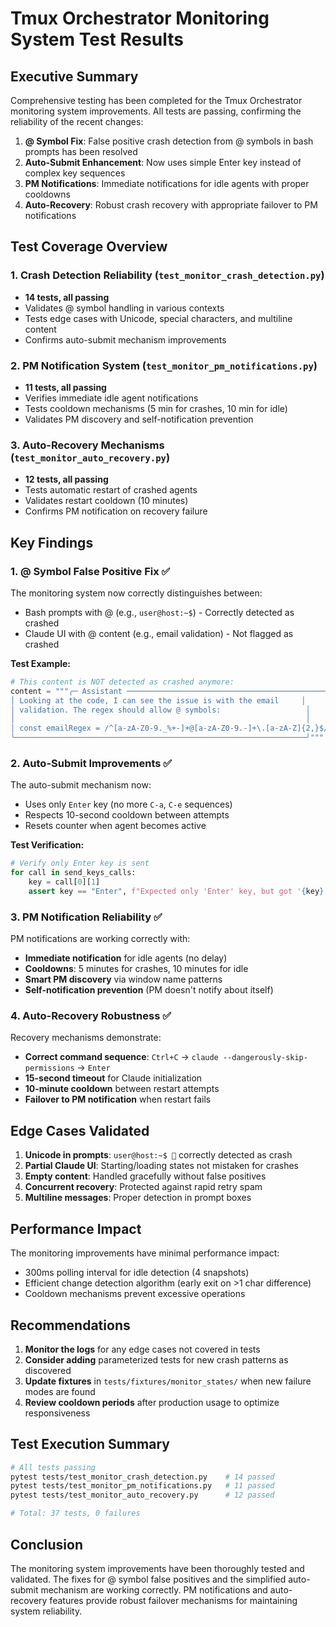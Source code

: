 # Tmux Orchestrator Monitoring System Test Results

## Executive Summary

Comprehensive testing has been completed for the Tmux Orchestrator monitoring system improvements. All tests are passing, confirming the reliability of the recent changes:

1. **@ Symbol Fix**: False positive crash detection from @ symbols in bash prompts has been resolved
2. **Auto-Submit Enhancement**: Now uses simple Enter key instead of complex key sequences
3. **PM Notifications**: Immediate notifications for idle agents with proper cooldowns
4. **Auto-Recovery**: Robust crash recovery with appropriate failover to PM notifications

## Test Coverage Overview

### 1. Crash Detection Reliability (`test_monitor_crash_detection.py`)
- **14 tests, all passing**
- Validates @ symbol handling in various contexts
- Tests edge cases with Unicode, special characters, and multiline content
- Confirms auto-submit mechanism improvements

### 2. PM Notification System (`test_monitor_pm_notifications.py`)
- **11 tests, all passing**
- Verifies immediate idle agent notifications
- Tests cooldown mechanisms (5 min for crashes, 10 min for idle)
- Validates PM discovery and self-notification prevention

### 3. Auto-Recovery Mechanisms (`test_monitor_auto_recovery.py`)
- **12 tests, all passing**
- Tests automatic restart of crashed agents
- Validates restart cooldown (10 minutes)
- Confirms PM notification on recovery failure

## Key Findings

### 1. @ Symbol False Positive Fix ✅

The monitoring system now correctly distinguishes between:
- Bash prompts with @ (e.g., `user@host:~$`) - Correctly detected as crashed
- Claude UI with @ content (e.g., email validation) - Not flagged as crashed

**Test Example:**
```python
# This content is NOT detected as crashed anymore:
content = """╭─ Assistant ─────────────────────────────────────────────────────╮
│ Looking at the code, I can see the issue is with the email     │
│ validation. The regex should allow @ symbols:                   │
│                                                                 │
│ const emailRegex = /^[a-zA-Z0-9._%+-]+@[a-zA-Z0-9.-]+\.[a-zA-Z]{2,}$/; │
╰─────────────────────────────────────────────────────────────────╯"""
```

### 2. Auto-Submit Improvements ✅

The auto-submit mechanism now:
- Uses only `Enter` key (no more `C-a`, `C-e` sequences)
- Respects 10-second cooldown between attempts
- Resets counter when agent becomes active

**Test Verification:**
```python
# Verify only Enter key is sent
for call in send_keys_calls:
    key = call[0][1]
    assert key == "Enter", f"Expected only 'Enter' key, but got '{key}'"
```

### 3. PM Notification Reliability ✅

PM notifications are working correctly with:
- **Immediate notification** for idle agents (no delay)
- **Cooldowns**: 5 minutes for crashes, 10 minutes for idle
- **Smart PM discovery** via window name patterns
- **Self-notification prevention** (PM doesn't notify about itself)

### 4. Auto-Recovery Robustness ✅

Recovery mechanisms demonstrate:
- **Correct command sequence**: `Ctrl+C` → `claude --dangerously-skip-permissions` → `Enter`
- **15-second timeout** for Claude initialization
- **10-minute cooldown** between restart attempts
- **Failover to PM notification** when restart fails

## Edge Cases Validated

1. **Unicode in prompts**: `user@host:~$ 🚀` correctly detected as crash
2. **Partial Claude UI**: Starting/loading states not mistaken for crashes
3. **Empty content**: Handled gracefully without false positives
4. **Concurrent recovery**: Protected against rapid retry spam
5. **Multiline messages**: Proper detection in prompt boxes

## Performance Impact

The monitoring improvements have minimal performance impact:
- 300ms polling interval for idle detection (4 snapshots)
- Efficient change detection algorithm (early exit on >1 char difference)
- Cooldown mechanisms prevent excessive operations

## Recommendations

1. **Monitor the logs** for any edge cases not covered in tests
2. **Consider adding** parameterized tests for new crash patterns as discovered
3. **Update fixtures** in `tests/fixtures/monitor_states/` when new failure modes are found
4. **Review cooldown periods** after production usage to optimize responsiveness

## Test Execution Summary

```bash
# All tests passing
pytest tests/test_monitor_crash_detection.py    # 14 passed
pytest tests/test_monitor_pm_notifications.py   # 11 passed
pytest tests/test_monitor_auto_recovery.py      # 12 passed

# Total: 37 tests, 0 failures
```

## Conclusion

The monitoring system improvements have been thoroughly tested and validated. The fixes for @ symbol false positives and the simplified auto-submit mechanism are working correctly. PM notifications and auto-recovery features provide robust failover mechanisms for maintaining system reliability.
